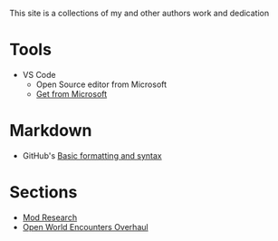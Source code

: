 This site is a collections of my and other authors work and dedication

# Tools
- VS Code
    - Open Source editor from Microsoft
    - [Get from Microsoft](https://code.visualstudio.com/download)

# Markdown
- GitHub's [Basic formatting and syntax](https://docs.github.com/en/get-started/writing-on-github/getting-started-with-writing-and-formatting-on-github/basic-writing-and-formatting-syntax)

# Sections
- [Mod Research](Research/README.md)
- [Open World Encounters Overhaul](OWEncountersOverhaul/README.md)
